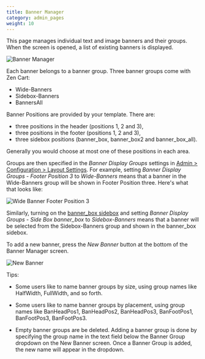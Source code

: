 ```yaml
---
title: Banner Manager
category: admin_pages
weight: 10 
---
```


This page manages individual text and image banners and their groups.  When the screen is opened, a list of existing banners is displayed. 

![Banner Manager](/images/banner_manager.png)

Each banner belongs to a banner group.  Three banner groups come with Zen Cart: 
- Wide-Banners
- Sidebox-Banners
- BannersAll 

Banner Positions are provided by your template.  There are:

- three positions in the header (positions 1, 2 and 3), 
- three positions in the footer (positions 1, 2 and 3), 
- three sidebox positions (banner_box, banner_box2 and banner_box_all). 

Generally you would choose at most one of these positions in each area. 

Groups are then specified in the *Banner Display Groups* settings in [Admin > Configuration > Layout Settings](/user/admin_pages/configuration/configuration_layoutsettings/).  For example, setting *Banner Display Groups - Footer Position 3* to *Wide-Banners* means that a banner in the Wide-Banners group will be shown in Footer Position three. Here's what that looks like: 

![Wide Banner Footer Position 3](/images/banner_footer_position_3.png)

Similarly, turning on the [banner_box sidebox](/user/sideboxes/sidebox_list/) and setting *Banner Display Groups - Side Box banner_box* to *Sidebox-Banners* means that a banner will be selected from the Sidebox-Banners group and shown in the banner_box sidebox. 

To add a new banner, press the *New Banner* button at the bottom of the Banner Manager screen. 

![New Banner](/images/new_banner.png)

Tips: 

- Some users like to name banner groups by size, using group names like HalfWidth, FullWidth, and so forth. 

- Some users like to name banner groups by placement, using group names like BanHeadPos1, BanHeadPos2, BanHeadPos3, BanFootPos1, BanFootPos3, BanFootPos3.

- Empty banner groups are be deleted. Adding a banner group is done by specifying the group name in the text field below the Banner Group dropdown on the New Banner screen. Once a Banner Group is added, the new name will appear in the dropdown.

